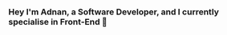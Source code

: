 ### Hey I'm Adnan, a Software Developer, and I currently specialise in Front-End  👋

<!--
**CrampedAverage/CrampedAverage** is a ✨ _special_ ✨ repository because its `README.md` (this file) appears on your GitHub profile.

Here is some stuff about me as a Software Developer:

- 🔭 I’m currently working on Projects with React
- 🌱 I’m currently learning C++ and PHP.
- 
- 👯 I’m looking to collaborate on open source projects, and will do once I publish my first PHP project
- which won't be too long
- 💬 Ask me about anything, I am happy to talk with you!
- 📫 How to reach me: adnan.aant@gmail.com 
- 😄 If you would like to see some of my work check out my Porfolio 
-->

